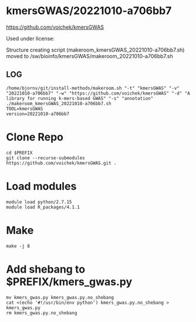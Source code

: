 kmersGWAS/20221010-a706bb7
========================

<https://github.com/voichek/kmersGWAS>

Used under license:



Structure creating script (makeroom_kmersGWAS_20221010-a706bb7.sh) moved to /sw/bioinfo/kmersGWAS/makeroom_20221010-a706bb7.sh

LOG
---

    /home/bjornv/git/install-methods/makeroom.sh "-t" "kmersGWAS" "-v" "20221010-a706bb7" "-w" "https://github.com/voichek/kmersGWAS" "-d" "A library for running k-mers-based GWAS" "-s" "annotation"
    ./makeroom_kmersGWAS_20221010-a706bb7.sh
    TOOL=kmersGWAS
    version=20221010-a706bb7

# Clone Repo
    cd $PREFIX
    git clone --recurse-submodules https://github.com/voichek/kmersGWAS.git .


# Load modules
    module load python/2.7.15
    module load R_packages/4.1.1

# Make
    make -j 8

# Add shebang to $PREFIX/kmers_gwas.py
    mv kmers_gwas.py kmers_gwas.py.no_shebang
    cat <(echo '#!/usr/bin/env python') kmers_gwas.py.no_shebang > kmers_gwas.py
    rm kmers_gwas.py.no_shebang






